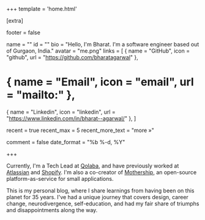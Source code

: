+++
template = 'home.html'

[extra]


footer = false

name = ""
id = ""
bio = "Hello, I'm Bharat. I'm a software engineer based out of Gurgaon, India."
avatar = "me.png"
links = [
  { name = "GitHub", icon = "github", url = "https://github.com/bharatagarwal" },
  # { name = "Email", icon = "email", url = "mailto:<bharatagarwal>" },
  { name = "Linkedin", icon = "linkedin", url = "https://www.linkedin.com/in/bharat--agarwal/" },
]

recent = true
recent_max = 5
recent_more_text = "more »"

comment = false
date_format = "%b %-d, %Y"


+++

Currently, I'm a Tech Lead at [Qolaba](https://qolaba.ai), and have previously worked at [Atlassian](https://www.atlassian.com/blog/atlassian-engineering/cloud-overview") and [Shopify](https://shopify.engineering/scale-performance-testing). I'm also a co-creator of [Mothership](https://mothership.live/), an open-source platform-as-service for small applications.

This is my personal blog, where I share learnings from having been on this planet for 35 years. I've had a unique journey that covers design, career change, neurodivergence, self-education, and had my fair share of triumphs and disappointments along the way.
